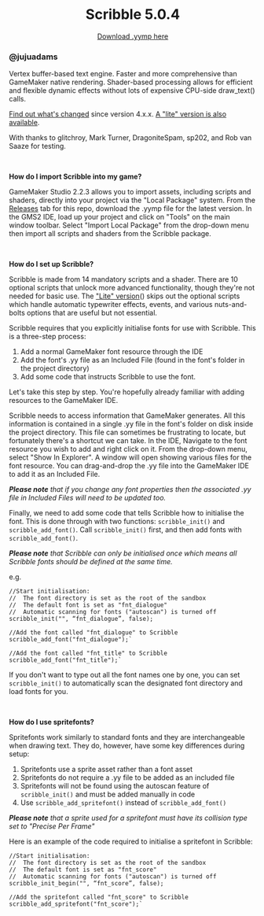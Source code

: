 <h1 align="center">Scribble 5.0.4</h1>

<p align="center"><a href="https://github.com/JujuAdams/scribble/releases/tag/5.0.0">Download .yymp here</a></p>

### @jujuadams

Vertex buffer-based text engine. Faster and more comprehensive than GameMaker native rendering. Shader-based processing allows for efficient and flexible dynamic effects without lots of expensive CPU-side draw_text() calls.

[Find out what's changed](https://github.com/JujuAdams/scribble/blob/dev/changes.md) since version 4.x.x. [A "lite" version is also available](https://github.com/JujuAdams/scribble/tree/lite).

With thanks to glitchroy, Mark Turner, DragoniteSpam, sp202, and Rob van Saaze for testing.

&nbsp;

**How do I import Scribble into my game?**

GameMaker Studio 2.2.3 allows you to import assets, including scripts and shaders, directly into your project via the "Local Package" system. From the [Releases](https://github.com/JujuAdams/scribble/releases) tab for this repo, download the .yymp file for the latest version. In the GMS2 IDE, load up your project and click on "Tools" on the main window toolbar. Select "Import Local Package" from the drop-down menu then import all scripts and shaders from the Scribble package.

&nbsp;

**How do I set up Scribble?**

Scribble is made from 14 mandatory scripts and a shader. There are 10 optional scripts that unlock more advanced functionality, though they're not needed for basic use. The ["Lite" version](https://github.com/JujuAdams/scribble/tree/lite)() skips out the optional scripts which handle automatic typewriter effects, events, and various nuts-and-bolts options that are useful but not essential.

Scribble requires that you explicitly initialise fonts for use with Scribble. This is a three-step process:

1) Add a normal GameMaker font resource through the IDE
2) Add the font's .yy file as an Included File (found in the font's folder in the project directory)
3) Add some code that instructs Scribble to use the font.

Let's take this step by step. You're hopefully already familiar with adding resources to the GameMaker IDE.

Scribble needs to access information that GameMaker generates. All this information is contained in a single .yy file in the font's folder on disk inside the project directory. This file can sometimes be frustrating to locate, but fortunately there's a shortcut we can take. In the IDE, Navigate to the font resource you wish to add and right click on it. From the drop-down menu, select "Show In Explorer". A window will open showing various files for the font resource. You can drag-and-drop the .yy file into the GameMaker IDE to add it as an Included File.

***Please note** that if you change any font properties then the associated .yy file in Included Files will need to be updated too.*

Finally, we need to add some code that tells Scribble how to initialise the font. This is done through with two functions: `scribble_init()` and `scribble_add_font()`. Call `scribble_init()` first, and then add fonts with `scribble_add_font()`.

***Please note** that Scribble can only be initialised once which means all Scribble fonts should be defined at the same time.*

e.g.
```gml
//Start initialisation:
//  The font directory is set as the root of the sandbox
//  The default font is set as "fnt_dialogue"
//  Automatic scanning for fonts ("autoscan") is turned off
scribble_init("", “fnt_dialogue”, false);

//Add the font called "fnt_dialogue" to Scribble
scribble_add_font("fnt_dialogue");`

//Add the font called "fnt_title" to Scribble
scribble_add_font("fnt_title");`
```

If you don't want to type out all the font names one by one, you can set `scribble_init()` to automatically scan the designated font directory and load fonts for you.

&nbsp;

**How do I use spritefonts?**

Spritefonts work similarly to standard fonts and they are interchangeable when drawing text. They do, however, have some key differences during setup:

1) Spritefonts use a sprite asset rather than a font asset
2) Spritefonts do not require a .yy file to be added as an included file
3) Spritefonts will not be found using the autoscan feature of `scribble_init()` and must be added manually in code
4) Use `scribble_add_spritefont()` instead of `scribble_add_font()`

***Please note** that a sprite used for a spritefont must have its collision type set to "Precise Per Frame"*

Here is an example of the code required to initialise a spritefont in Scribble:

```gml
//Start initialisation:
//  The font directory is set as the root of the sandbox
//  The default font is set as "fnt_score"
//  Automatic scanning for fonts ("autoscan") is turned off
scribble_init_begin("", “fnt_score”, false);

//Add the spritefont called "fnt_score" to Scribble
scribble_add_spritefont("fnt_score");`
```
